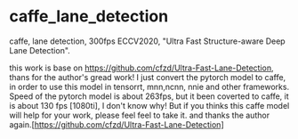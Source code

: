 # caffe_lane_detection
caffe, lane detection, 300fps
ECCV2020, "Ultra Fast Structure-aware Deep Lane Detection".

this work is base on https://github.com/cfzd/Ultra-Fast-Lane-Detection, thans for the author's gread work!
I just convert the pytorch model to caffe, in order to use this model in tensorrt, mnn,ncnn, nnie and other frameworks.
Speed of the pytorch model is about 263fps, but it been coverted to caffe, it is about 130 fps [1080ti], I don't know why!
But if you thinks this caffe model will help for your work, please feel feel to take it. and thanks the author again.[https://github.com/cfzd/Ultra-Fast-Lane-Detection]
